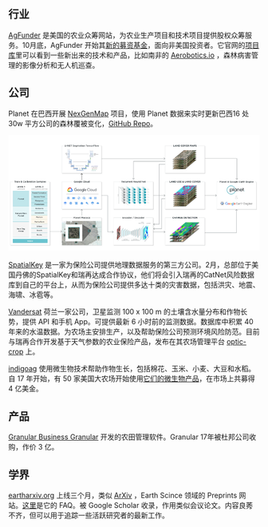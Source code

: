 ## 行业
[AgFunder](https://agfundernews.com/agfunder-opens-new-fund-to-investors.html/) 是美国的农业众筹网站，为农业生产项目和技术项目提供股权众筹服务。10月底，AgFunder 开始其[新的募资基金](https://agfundernews.com/agfunder-opens-new-fund-to-investors.html/)，面向非美国投资者。它官网的[项目库](https://agfunder.com/listings)里可以看到一些新出来的技术和产品，比如南非的 [Aerobotics.io](https://www.aerobotics.io/) ，森林病害管理的影像分析和无人机巡查。

## 公司
Planet 在巴西开展 [NexGenMap](https://www.lapig.iesa.ufg.br/lapig/nextgenmap-data/) 项目，使用 Planet 数据来实时更新巴西16 处 30w 平方公司的森林覆被变化，[GitHub Repo](https://github.com/NexGenMap/tutorial-sessions)。

![](images/nexgenmap.png)

[SpatialKey](http://www.spatialkey.com/) 是一家为保险公司提供地理数据服务的第三方公司。2月，总部位于美国丹佛的SpatialKey和瑞再达成合作协议，他们将会引入瑞再的CatNet风险数据库到自己的平台上，从而为保险公司提供多达十类的灾害数据，包括洪灾、地震、海啸、冰雹等。

[Vandersat](https://www.vandersat.com/) 荷兰一家公司，卫星监测 100 x 100 m 的土壤含水量分布和作物长势，提供 API 和手机 App。可提供最新 6 小时前的监测数据。数据库中积累 40 年来的水温数据。为农场主安排生产，以及帮助保险公司预测环境风险防范。目前与瑞再合作开发基于天气参数的农业保险产品，发布在其农场管理平台 [optic-crop](https://www.youtube.com/watch?v=K7TQn6bPsMI) 上。

[indigoag](https://www.indigoag.com/) 使用微生物技术帮助作物生长，包括棉花、玉米、小麦、大豆和水稻。自 17 年开始，有 50 家美国大农场开始使用[它们的微生物产品](https://agfundernews.com/indigo-ag-makes-bid-to-become-agtech-marketplace.html/)，在市场上共募得 4 亿美金。

## 产品
[Granular Business Granular](https://granular.ag/farm-management-software/) 开发的农田管理软件。Granular 17年被杜邦公司收购，作价 3 亿。

## 学界
[eartharxiv.org](https://eartharxiv.org/) 上线三个月，类似 [ArXiv](https://arxiv.org/) ，Earth Scince 领域的 Preprints 网站。[这里](https://eartharxiv.github.io/faq.html)是它的 FAQ。被 Google Scholar 收录，作用类似会议论文。内容良莠不齐，但可以用于追踪一些活跃研究者的最新工作。 

